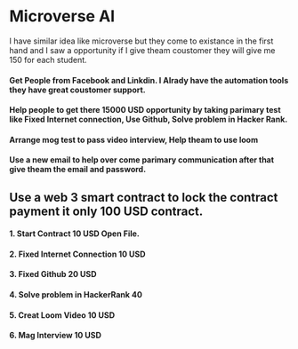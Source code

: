 # Microverse AI
I have similar idea like microverse but they come to existance in the first hand and I saw a opportunity if I give theam coustomer they will give me 150 for each student.

#### Get People from Facebook and Linkdin. I Alrady have the automation tools they have great coustomer support.
#### Help people to get there 15000 USD opportunity by taking parimary test like Fixed Internet connection, Use Github, Solve problem in Hacker Rank.
#### Arrange mog test to pass video interview, Help theam to use loom
#### Use a new email to help over come parimary communication after that give theam the email and password.

## Use a web 3 smart contract to lock the contract payment it only 100 USD contract. 

#### 1. Start Contract 10 USD Open File.
#### 2. Fixed Internet Connection 10 USD
#### 3. Fixed Github 20 USD
#### 4. Solve problem in HackerRank 40
#### 5. Creat Loom Video 10 USD
#### 6. Mag Interview 10 USD

 
